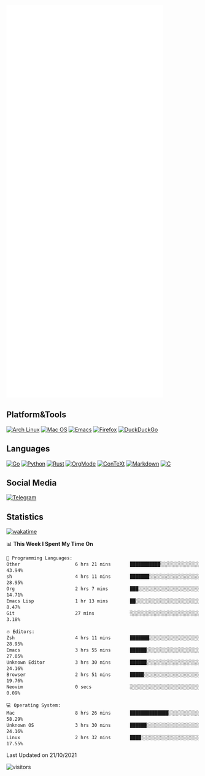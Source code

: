 ![Metrics](https://github.com/SteamedFish/SteamedFish/blob/master/github-metrics.svg)

## Platform&Tools

[![Arch Linux](https://img.shields.io/badge/ArchLinux-1793D1?logo=arch-linux&logoColor=fff&style=flat-square)](https://archlinux.org/)
[![Mac OS](https://img.shields.io/badge/MacOS-000000?style=flat-square&logo=macos&logoColor=F0F0F0)](https://www.apple.com/macos/)
[![Emacs](https://img.shields.io/badge/Emacs-%237F5AB6.svg?&style=flat-square&logo=gnu-emacs&logoColor=white)](https://www.gnu.org/software/emacs/)
[![Firefox](https://img.shields.io/badge/Firefox-FF7139?style=flat-square&logo=Firefox-Browser&logoColor=white)](https://firefox.com/)
[![DuckDuckGo](https://img.shields.io/badge/DuckDuckGo-DE5833?style=flat-square&logo=DuckDuckGo&logoColor=white)](https://duckduckgo.com/)

## Languages

[![Go](https://img.shields.io/badge/Golang-%2300ADD8.svg?style=flat-square&logo=go&logoColor=white)](https://golang.org/)
[![Python](https://img.shields.io/badge/Python-3670A0?style=flat-square&logo=python&logoColor=ffdd54)](https://www.python.org/)
[![Rust](https://img.shields.io/badge/Rust-%23000000.svg?style=flat-square&logo=rust&logoColor=white)](https://www.rust-lang.org/)
[![OrgMode](https://img.shields.io/badge/OrgMode-%23000000.svg?style=flat-square&logo=org&logoColor=white)](https://orgmode.org/)
[![ConTeXt](https://img.shields.io/badge/ConTeXt-%23008080.svg?style=flat-square&logo=latex&logoColor=white)](https://contextgarden.net/)
[![Markdown](https://img.shields.io/badge/MarkDown-%23000000.svg?style=flat-square&logo=markdown&logoColor=white)](https://daringfireball.net/projects/markdown/)
[![C](https://img.shields.io/badge/C-%2300599C.svg?style=flat-square&logo=c&logoColor=white)](https://www.iso.org/standard/74528.html)

## Social Media

[![Telegram](https://img.shields.io/badge/SteamedFish-2CA5E0?style=social&logo=telegram&logoColor=white)](https://t.me/SteamedFish)

## Statistics
[![wakatime](https://wakatime.com/badge/user/168280d6-fcf2-4b4f-ad3a-dc4612f35b38.svg)](https://wakatime.com/@168280d6-fcf2-4b4f-ad3a-dc4612f35b38)

<!--START_SECTION:waka-->
📊 **This Week I Spent My Time On** 

```text
💬 Programming Languages: 
Other                    6 hrs 21 mins       ███████████░░░░░░░░░░░░░░   43.94% 
sh                       4 hrs 11 mins       ███████░░░░░░░░░░░░░░░░░░   28.95% 
Org                      2 hrs 7 mins        ███░░░░░░░░░░░░░░░░░░░░░░   14.71% 
Emacs Lisp               1 hr 13 mins        ██░░░░░░░░░░░░░░░░░░░░░░░   8.47% 
Git                      27 mins             ░░░░░░░░░░░░░░░░░░░░░░░░░   3.18%

🔥 Editors: 
Zsh                      4 hrs 11 mins       ███████░░░░░░░░░░░░░░░░░░   28.95% 
Emacs                    3 hrs 55 mins       ██████░░░░░░░░░░░░░░░░░░░   27.05% 
Unknown Editor           3 hrs 30 mins       ██████░░░░░░░░░░░░░░░░░░░   24.16% 
Browser                  2 hrs 51 mins       █████░░░░░░░░░░░░░░░░░░░░   19.76% 
Neovim                   0 secs              ░░░░░░░░░░░░░░░░░░░░░░░░░   0.09%

💻 Operating System: 
Mac                      8 hrs 26 mins       ██████████████░░░░░░░░░░░   58.29% 
Unknown OS               3 hrs 30 mins       ██████░░░░░░░░░░░░░░░░░░░   24.16% 
Linux                    2 hrs 32 mins       ████░░░░░░░░░░░░░░░░░░░░░   17.55%

```


 Last Updated on 21/10/2021
<!--END_SECTION:waka-->

![visitors](https://visitor-badge.laobi.icu/badge?page_id=SteamedFish.SteamedFish)

